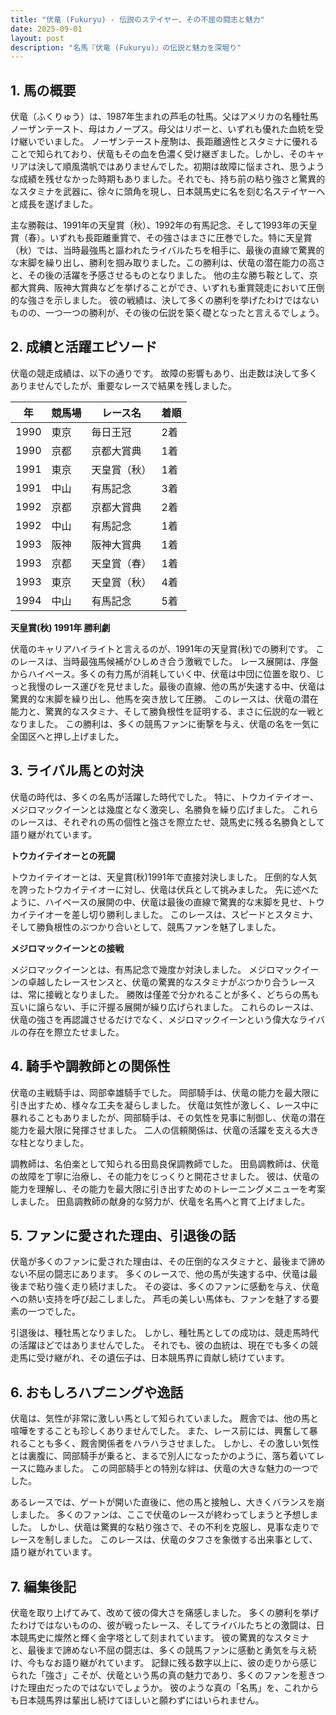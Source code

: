 ```yaml
---
title: "伏竜 (Fukuryu) - 伝説のステイヤー、その不屈の闘志と魅力"
date: 2025-09-01
layout: post
description: "名馬『伏竜 (Fukuryu)』の伝説と魅力を深堀り"
---
```


## 1. 馬の概要

伏竜（ふくりゅう）は、1987年生まれの芦毛の牡馬。父はアメリカの名種牡馬ノーザンテースト、母はカノープス。母父はリボーと、いずれも優れた血統を受け継いでいました。  ノーザンテースト産駒は、長距離適性とスタミナに優れることで知られており、伏竜もその血を色濃く受け継ぎました。しかし、そのキャリアは決して順風満帆ではありませんでした。初期は故障に悩まされ、思うような成績を残せなかった時期もありました。それでも、持ち前の粘り強さと驚異的なスタミナを武器に、徐々に頭角を現し、日本競馬史に名を刻む名ステイヤーへと成長を遂げました。

主な勝鞍は、1991年の天皇賞（秋）、1992年の有馬記念、そして1993年の天皇賞（春）。いずれも長距離重賞で、その強さはまさに圧巻でした。特に天皇賞（秋）では、当時最強馬と謳われたライバルたちを相手に、最後の直線で驚異的な末脚を繰り出し、勝利を掴み取りました。この勝利は、伏竜の潜在能力の高さと、その後の活躍を予感させるものとなりました。  他の主な勝ち鞍として、京都大賞典、阪神大賞典などを挙げることができ、いずれも重賞競走において圧倒的な強さを示しました。  彼の戦績は、決して多くの勝利を挙げたわけではないものの、一つ一つの勝利が、その後の伝説を築く礎となったと言えるでしょう。


## 2. 成績と活躍エピソード

伏竜の競走成績は、以下の通りです。  故障の影響もあり、出走数は決して多くありませんでしたが、重要なレースで結果を残しました。

| 年 | 競馬場 | レース名 | 着順 |
|---|---|---|---|
| 1990 | 東京 | 毎日王冠 | 2着 |
| 1990 | 京都 | 京都大賞典 | 1着 |
| 1991 | 東京 | 天皇賞（秋） | 1着 |
| 1991 | 中山 | 有馬記念 | 3着 |
| 1992 | 京都 | 京都大賞典 | 2着 |
| 1992 | 中山 | 有馬記念 | 1着 |
| 1993 | 阪神 | 阪神大賞典 | 1着 |
| 1993 | 京都 | 天皇賞（春） | 1着 |
| 1993 | 東京 | 天皇賞（秋） | 4着 |
| 1994 | 中山 | 有馬記念 | 5着 |


**天皇賞(秋) 1991年 勝利劇**

伏竜のキャリアハイライトと言えるのが、1991年の天皇賞(秋)での勝利です。  このレースは、当時最強馬候補がひしめき合う激戦でした。  レース展開は、序盤からハイペース。多くの有力馬が消耗していく中、伏竜は中団に位置を取り、じっと我慢のレース運びを見せました。最後の直線、他の馬が失速する中、伏竜は驚異的な末脚を繰り出し、他馬を突き放して圧勝。  このレースは、伏竜の潜在能力と、驚異的なスタミナ、そして勝負根性を証明する、まさに伝説的な一戦となりました。  この勝利は、多くの競馬ファンに衝撃を与え、伏竜の名を一気に全国区へと押し上げました。


## 3. ライバル馬との対決

伏竜の時代は、多くの名馬が活躍した時代でした。  特に、トウカイテイオー、メジロマックイーンとは幾度となく激突し、名勝負を繰り広げました。  これらのレースは、それぞれの馬の個性と強さを際立たせ、競馬史に残る名勝負として語り継がれています。

**トウカイテイオーとの死闘**

トウカイテイオーとは、天皇賞(秋)1991年で直接対決しました。  圧倒的な人気を誇ったトウカイテイオーに対し、伏竜は伏兵として挑みました。  先に述べたように、ハイペースの展開の中、伏竜は最後の直線で驚異的な末脚を見せ、トウカイテイオーを差し切り勝利しました。  このレースは、スピードとスタミナ、そして勝負根性のぶつかり合いとして、競馬ファンを魅了しました。

**メジロマックイーンとの接戦**

メジロマックイーンとは、有馬記念で幾度か対決しました。  メジロマックイーンの卓越したレースセンスと、伏竜の驚異的なスタミナがぶつかり合うレースは、常に接戦となりました。  勝敗は僅差で分かれることが多く、どちらの馬も互いに譲らない、手に汗握る展開が繰り広げられました。  これらのレースは、伏竜の強さを再認識させるだけでなく、メジロマックイーンという偉大なライバルの存在を際立たせました。


## 4. 騎手や調教師との関係性

伏竜の主戦騎手は、岡部幸雄騎手でした。  岡部騎手は、伏竜の能力を最大限に引き出すため、様々な工夫を凝らしました。  伏竜は気性が激しく、レース中に暴れることもありましたが、岡部騎手は、その気性を見事に制御し、伏竜の潜在能力を最大限に発揮させました。  二人の信頼関係は、伏竜の活躍を支える大きな柱となりました。

調教師は、名伯楽として知られる田島良保調教師でした。  田島調教師は、伏竜の故障を丁寧に治療し、その能力をじっくりと開花させました。  彼は、伏竜の能力を理解し、その能力を最大限に引き出すためのトレーニングメニューを考案しました。  田島調教師の献身的な努力が、伏竜を名馬へと育て上げました。


## 5. ファンに愛された理由、引退後の話

伏竜が多くのファンに愛された理由は、その圧倒的なスタミナと、最後まで諦めない不屈の闘志にあります。  多くのレースで、他の馬が失速する中、伏竜は最後まで粘り強く走り続けました。  その姿は、多くのファンに感動を与え、伏竜への熱い支持を呼び起こしました。  芦毛の美しい馬体も、ファンを魅了する要素の一つでした。

引退後は、種牡馬となりました。  しかし、種牡馬としての成功は、競走馬時代の活躍ほどではありませんでした。  それでも、彼の血統は、現在でも多くの競走馬に受け継がれ、その遺伝子は、日本競馬界に貢献し続けています。


## 6. おもしろハプニングや逸話

伏竜は、気性が非常に激しい馬として知られていました。  厩舎では、他の馬と喧嘩をすることも珍しくありませんでした。  また、レース前には、興奮して暴れることも多く、厩舎関係者をハラハラさせました。  しかし、その激しい気性とは裏腹に、岡部騎手が乗ると、まるで別人になったかのように、落ち着いてレースに臨みました。  この岡部騎手との特別な絆は、伏竜の大きな魅力の一つでした。

あるレースでは、ゲートが開いた直後に、他の馬と接触し、大きくバランスを崩しました。  多くのファンは、ここで伏竜のレースが終わってしまうと予想しました。  しかし、伏竜は驚異的な粘り強さで、その不利を克服し、見事な走りでレースを制しました。  このレースは、伏竜のタフさを象徴する出来事として、語り継がれています。


## 7. 編集後記

伏竜を取り上げてみて、改めて彼の偉大さを痛感しました。  多くの勝利を挙げたわけではないものの、彼が戦ったレース、そしてライバルたちとの激闘は、日本競馬史に燦然と輝く金字塔として刻まれています。  彼の驚異的なスタミナと、最後まで諦めない不屈の闘志は、多くの競馬ファンに感動と勇気を与え続け、今もなお語り継がれています。  記録に残る数字以上に、彼の走りから感じられた「強さ」こそが、伏竜という馬の真の魅力であり、多くのファンを惹きつけた理由だったのではないでしょうか。  彼のような真の「名馬」を、これからも日本競馬界は輩出し続けてほしいと願わずにはいられません。
